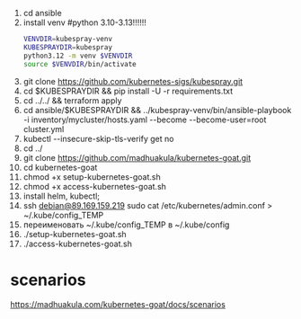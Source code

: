 1. cd ansible
2. install venv
   #python 3.10-3.13!!!!!!
    ```bash
    VENVDIR=kubespray-venv
    KUBESPRAYDIR=kubespray
    python3.12 -m venv $VENVDIR
    source $VENVDIR/bin/activate
    ```
3. git clone https://github.com/kubernetes-sigs/kubespray.git
4. cd $KUBESPRAYDIR && pip install -U -r requirements.txt
5. cd ../../ && terraform apply
6. cd ansible/$KUBESPRAYDIR && ../kubespray-venv/bin/ansible-playbook -i inventory/mycluster/hosts.yaml  --become --become-user=root cluster.yml
7. kubectl --insecure-skip-tls-verify get no
8. cd ../
9. git clone https://github.com/madhuakula/kubernetes-goat.git
10. cd kubernetes-goat
11. chmod +x setup-kubernetes-goat.sh
12. chmod +x access-kubernetes-goat.sh
13. install helm, kubectl;
14. ssh debian@89.169.159.219 sudo cat /etc/kubernetes/admin.conf > ~/.kube/config_TEMP
15. переименовать ~/.kube/config_TEMP в ~/.kube/config
16. ./setup-kubernetes-goat.sh
17. ./access-kubernetes-goat.sh

# scenarios
https://madhuakula.com/kubernetes-goat/docs/scenarios